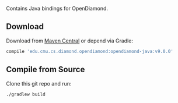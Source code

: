 Contains Java bindings for OpenDiamond.

## Download

Download from [Maven Central](https://maven-badges.herokuapp.com/maven-central/edu.cmu.cs.diamond.opendiamond/opendiamond-java) or depend via Gradle:

```gradle
compile 'edu.cmu.cs.diamond.opendiamond:opendiamond-java:v9.0.0'
```


## Compile from Source

Clone this git repo and run:
```
./gradlew build
```
